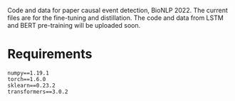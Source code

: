Code and data for paper causal event detection, BioNLP 2022. The current files are for the fine-tuning and distillation. The code and data from LSTM and BERT pre-training will be uploaded soon. 

# Requirements
`numpy==1.19.1` \
`torch==1.6.0` \
`sklearn==0.23.2` \
`transformers==3.0.2`
